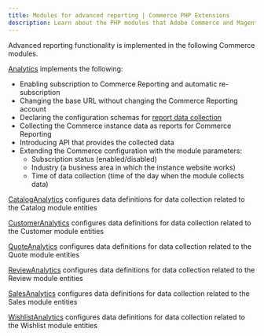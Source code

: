```yaml
---
title: Modules for advanced reporting | Commerce PHP Extensions
description: Learn about the PHP modules that Adobe Commerce and Magento Open Source use for provide advanced reporting functionality.
---
```


Advanced reporting functionality is implemented in the following Commerce modules.

[Analytics](https://github.com/magento/magento2/blob/2.4/app/code/Magento/Analytics/README.md) implements the following:

*  Enabling subscription to Commerce Reporting and automatic re-subscription
*  Changing the base URL without changing the Commerce Reporting account
*  Declaring the configuration schemas for [report data collection](data-collection.md)
*  Collecting the Commerce instance data as reports for Commerce Reporting
*  Introducing API that provides the collected data
*  Extending the Commerce configuration with the module parameters:
   *  Subscription status (enabled/disabled)
   *  Industry (a business area in which the instance website works)
   *  Time of data collection (time of the day when the module collects data)

[CatalogAnalytics](https://github.com/magento/magento2/blob/2.4/app/code/Magento/CatalogAnalytics/README.md) configures data definitions for data collection related to the Catalog module entities

[CustomerAnalytics](https://github.com/magento/magento2/blob/2.4/app/code/Magento/CustomerAnalytics/README.md) configures data definitions for data collection related to the Customer module entities

[QuoteAnalytics](https://github.com/magento/magento2/blob/2.4/app/code/Magento/QuoteAnalytics/README.md) configures data definitions for data collection related to the Quote module entities

[ReviewAnalytics](https://github.com/magento/magento2/blob/2.4/app/code/Magento/ReviewAnalytics/README.md) configures data definitions for data collection related to the Review module entities

[SalesAnalytics](https://github.com/magento/magento2/blob/2.4/app/code/Magento/SalesAnalytics/README.md) configures data definitions for data collection related to the Sales module entities

[WishlistAnalytics](https://github.com/magento/magento2/blob/2.4/app/code/Magento/WishlistAnalytics/README.md) configures data definitions for data collection related to the Wishlist module entities
